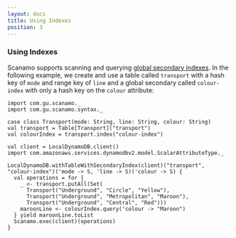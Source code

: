 ```yaml
---
layout: docs
title: Using Indexes
position: 3
---
```


### Using Indexes

Scanamo supports scanning and querying [global secondary indexes](http://docs.aws.amazon.com/amazondynamodb/latest/developerguide/GSI.html). 
In the following example, we create and use a table called `transport` with a hash key 
of `mode` and range key of `line` and a global secondary called `colour-index` 
with only a hash key on the `colour` attribute:

```tut:silent
import com.gu.scanamo._
import com.gu.scanamo.syntax._

case class Transport(mode: String, line: String, colour: String)
val transport = Table[Transport]("transport")
val colourIndex = transport.index("colour-index")

val client = LocalDynamoDB.client()
import com.amazonaws.services.dynamodbv2.model.ScalarAttributeType._
```
```tut:book
LocalDynamoDB.withTableWithSecondaryIndex(client)("transport", "colour-index")('mode -> S, 'line -> S)('colour -> S) {
  val operations = for {
    _ <- transport.putAll(Set(
      Transport("Underground", "Circle", "Yellow"),
      Transport("Underground", "Metropolitan", "Maroon"),
      Transport("Underground", "Central", "Red")))
    maroonLine <- colourIndex.query('colour -> "Maroon")
  } yield maroonLine.toList
  Scanamo.exec(client)(operations)
}
```